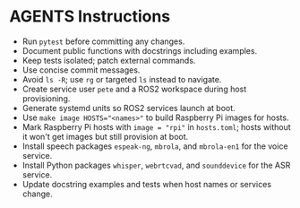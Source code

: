 # AGENTS Instructions

- Run `pytest` before committing any changes.
- Document public functions with docstrings including examples.
- Keep tests isolated; patch external commands.
- Use concise commit messages.
- Avoid `ls -R`; use `rg` or targeted `ls` instead to navigate.
- Create service user `pete` and a ROS2 workspace during host provisioning.
- Generate systemd units so ROS2 services launch at boot.
- Use `make image HOSTS="<names>"` to build Raspberry Pi images for hosts.
- Mark Raspberry Pi hosts with `image = "rpi"` in `hosts.toml`; hosts without it won't get images but still provision at boot.
- Install speech packages `espeak-ng`, `mbrola`, and `mbrola-en1` for the voice service.
- Install Python packages `whisper`, `webrtcvad`, and `sounddevice` for the ASR service.
- Update docstring examples and tests when host names or services change.
